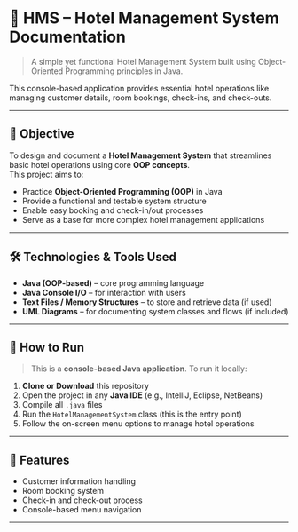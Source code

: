 # 🏨 HMS – Hotel Management System Documentation

> A simple yet functional Hotel Management System built using Object-Oriented Programming principles in Java.

This console-based application provides essential hotel operations like managing customer details, room bookings, check-ins, and check-outs.

---

## 🎯 Objective

To design and document a **Hotel Management System** that streamlines basic hotel operations using core **OOP concepts**.  
This project aims to:

- Practice **Object-Oriented Programming (OOP)** in Java
- Provide a functional and testable system structure
- Enable easy booking and check-in/out processes
- Serve as a base for more complex hotel management applications

---

## 🛠️ Technologies & Tools Used

- **Java (OOP-based)** – core programming language
- **Java Console I/O** – for interaction with users
- **Text Files / Memory Structures** – to store and retrieve data (if used)
- **UML Diagrams** – for documenting system classes and flows (if included)

---

## 🚀 How to Run

> This is a **console-based Java application**. To run it locally:

1. **Clone or Download** this repository
2. Open the project in any **Java IDE** (e.g., IntelliJ, Eclipse, NetBeans)
3. Compile all `.java` files
4. Run the `HotelManagementSystem` class (this is the entry point)
5. Follow the on-screen menu options to manage hotel operations

---

## 📝 Features

- Customer information handling
- Room booking system
- Check-in and check-out process
- Console-based menu navigation

---

